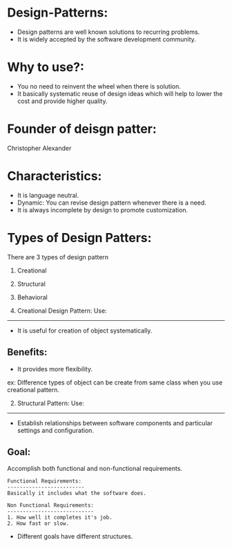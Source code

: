 # Design-Patterns:
* Design patterns are well known solutions to recurring problems.
* It is widely accepted by the software development community.

# Why to use?:
* You no need to reinvent the wheel when there is solution.
* It basically systematic reuse of design ideas which will help to lower the cost and provide higher quality.

# Founder of deisgn patter:
Christopher Alexander

# Characteristics:
* It is language neutral.
* Dynamic: You can revise design pattern whenever there is a need.
* It is always incomplete by design to promote customization.

# Types of Design Patters:
There are 3 types of design pattern
1. Creational
2. Structural
3. Behavioral

1. Creational Design Pattern:
Use:
------
* It is useful for creation of object systematically.

Benefits:
-----------
* It provides more flexibility.

ex: Difference types of object can be create from same class when you use creational pattern.

2. Structural Pattern:
Use:
-----
* Establish relationships between software components and particular settings and configuration.

Goal:
------
Accomplish both functional and non-functional requirements.

    Functional Requirements:
    -------------------------
    Basically it includes what the software does.

    Non Functional Requirements:
    ----------------------------
    1. How well it completes it's job.
    2. How fast or slow.

* Different goals have different structures.
